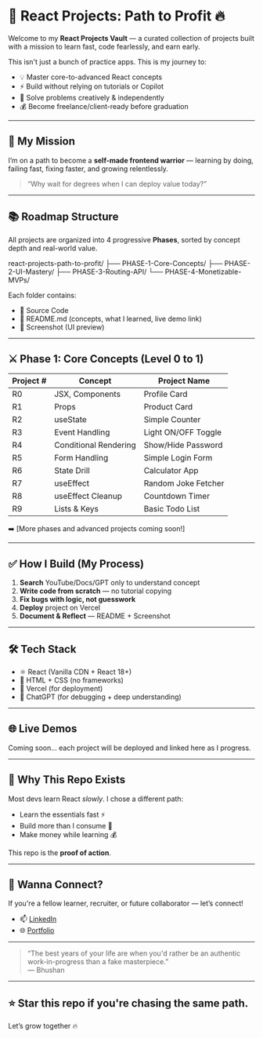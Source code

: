 # 🚀 React Projects: Path to Profit 🔥

Welcome to my **React Projects Vault** — a curated collection of projects built with a mission to learn fast, code fearlessly, and earn early.

This isn't just a bunch of practice apps. This is my journey to:
- 💡 Master core-to-advanced React concepts
- ⚡ Build without relying on tutorials or Copilot
- 🧠 Solve problems creatively & independently
- 💰 Become freelance/client-ready before graduation

---

## 🎯 My Mission

I’m on a path to become a **self-made frontend warrior** — learning by doing, failing fast, fixing faster, and growing relentlessly.

> “Why wait for degrees when I can deploy value today?”

---

## 📚 Roadmap Structure

All projects are organized into 4 progressive **Phases**, sorted by concept depth and real-world value.

react-projects-path-to-profit/
├── PHASE-1-Core-Concepts/
├── PHASE-2-UI-Mastery/
├── PHASE-3-Routing-API/
└── PHASE-4-Monetizable-MVPs/

Each folder contains:
- 📁 Source Code
- 📝 README.md (concepts, what I learned, live demo link)
- 📸 Screenshot (UI preview)

---

## ⚔️ Phase 1: Core Concepts (Level 0 to 1)

| Project # | Concept               | Project Name           |
| --------- | -------------------- | ---------------------- |
| R0        | JSX, Components       | Profile Card           |
| R1        | Props                 | Product Card           |
| R2        | useState              | Simple Counter         |
| R3        | Event Handling        | Light ON/OFF Toggle    |
| R4        | Conditional Rendering | Show/Hide Password     |
| R5        | Form Handling         | Simple Login Form      |
| R6        | State Drill           | Calculator App         |
| R7        | useEffect             | Random Joke Fetcher    |
| R8        | useEffect Cleanup     | Countdown Timer        |
| R9        | Lists & Keys          | Basic Todo List        |

➡️ [More phases and advanced projects coming soon!]

---

## ✅ How I Build (My Process)

1. **Search** YouTube/Docs/GPT only to understand concept
2. **Write code from scratch** — no tutorial copying
3. **Fix bugs with logic, not guesswork**
4. **Deploy** project on Vercel
5. **Document & Reflect** — README + Screenshot

---

## 🛠️ Tech Stack

- ⚛️ React (Vanilla CDN + React 18+)
- 💅 HTML + CSS (no frameworks)
- 🚀 Vercel (for deployment)
- 💬 ChatGPT (for debugging + deep understanding)

---

## 🌐 Live Demos

Coming soon... each project will be deployed and linked here as I progress.

---

## 🧠 Why This Repo Exists

Most devs learn React *slowly*. I chose a different path:
- Learn the essentials fast ⚡
- Build more than I consume 🔨
- Make money while learning 💰

This repo is the **proof of action**.

---

## 📢 Wanna Connect?

If you're a fellow learner, recruiter, or future collaborator — let’s connect!

- 📫 [LinkedIn](https://www.linkedin.com/in/bhushan-baskar)
- 🌐 [Portfolio]([https://bhushanbaskar.vercel.app](https://bhushanbaskar.vercel.app/))

---

> “The best years of your life are when you'd rather be an authentic work-in-progress than a fake masterpiece.”  
> — Bhushan

---

## ⭐ Star this repo if you're chasing the same path.  
Let’s grow together 🔥
